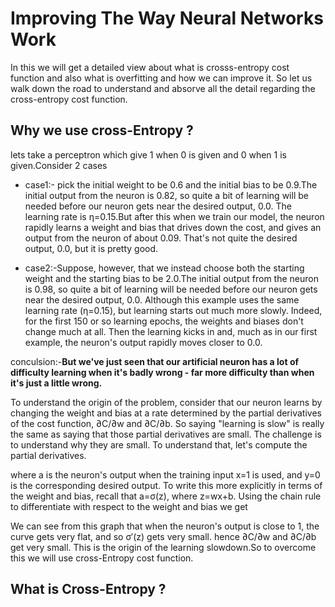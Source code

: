 
# Improving The Way Neural Networks Work
In this we will get a detailed view about what is crosss-entropy cost function and also what is overfitting and how we can improve it.
So let us walk down the road to understand and absorve all the detail regarding the cross-entropy cost function.
## Why we use cross-Entropy ?
lets take a perceptron which give 1 when 0 is given and 0 when 1 is given.Consider 2 cases
* case1:- pick the initial weight to be 0.6 and the initial bias to be 0.9.The initial output from the neuron is 0.82, so quite a bit of
learning will be needed before our neuron gets near the desired output, 0.0. The learning rate is η=0.15.But after this when we train our
model, the neuron rapidly learns a weight and bias that drives down the cost, and gives an output from the neuron of about 0.09. That's
not quite the desired output, 0.0, but it is pretty good.

* case2:-Suppose, however, that we instead choose both the starting weight and the starting bias to be 2.0.The initial output from the
neuron is 0.98, so quite a bit of learning will be needed before our neuron gets near the desired output, 0.0. Although this example uses 
the same learning rate (η=0.15), but learning starts out much more slowly. Indeed, for the first 150 or so learning epochs, the weights
and biases don't change much at all. Then the learning kicks in and, much as in our first example, the neuron's output rapidly moves 
closer to 0.0. 

conculsion:-**But we've just seen that our artificial neuron has a lot of difficulty learning when it's badly wrong - far more difficulty
than when it's just a little wrong.**

To understand the origin of the problem, consider that our neuron learns by changing the weight and bias at a rate determined by the 
partial derivatives of the cost function, ∂C/∂w and ∂C/∂b. So saying "learning is slow" is really the same as saying that those partial 
derivatives are small. The challenge is to understand why they are small. To understand that, let's compute the partial derivatives. 
<!---enter the cost function equation-->
where a is the neuron's output when the training input x=1 is used, and y=0 is the corresponding desired output. To write this more 
explicitly in terms of the weight and bias, recall that a=σ(z), where z=wx+b. Using the chain rule to differentiate with respect to the weight and bias we get
<!---enter quation with partial derivative with repect to w and b-->
<!---nter sigmoid graph-->
We can see from this graph that when the neuron's output is close to 1, the curve gets very flat, and so σ′(z) gets very small. 
hence ∂C/∂w and ∂C/∂b get very small. This is the origin of the learning slowdown.So to overcome this we will use cross-Entropy cost function.
## What is Cross-Entropy ?
